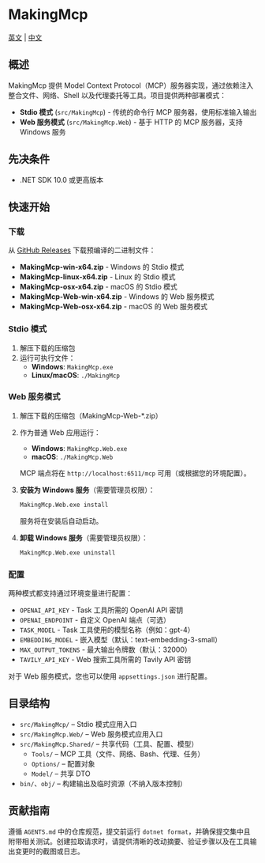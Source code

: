 # MakingMcp

[英文](README.md) | [中文](README.zh.md)

## 概述
MakingMcp 提供 Model Context Protocol（MCP）服务器实现，通过依赖注入整合文件、网络、Shell 以及代理委托等工具。项目提供两种部署模式：

- **Stdio 模式** (`src/MakingMcp`) - 传统的命令行 MCP 服务器，使用标准输入输出
- **Web 服务模式** (`src/MakingMcp.Web`) - 基于 HTTP 的 MCP 服务器，支持 Windows 服务

## 先决条件
- .NET SDK 10.0 或更高版本

## 快速开始

### 下载
从 [GitHub Releases](https://github.com/your-repo/MakingMcp/releases) 下载预编译的二进制文件：
- **MakingMcp-win-x64.zip** - Windows 的 Stdio 模式
- **MakingMcp-linux-x64.zip** - Linux 的 Stdio 模式
- **MakingMcp-osx-x64.zip** - macOS 的 Stdio 模式
- **MakingMcp-Web-win-x64.zip** - Windows 的 Web 服务模式
- **MakingMcp-Web-osx-x64.zip** - macOS 的 Web 服务模式

### Stdio 模式
1. 解压下载的压缩包
2. 运行可执行文件：
   - **Windows**: `MakingMcp.exe`
   - **Linux/macOS**: `./MakingMcp`

### Web 服务模式
1. 解压下载的压缩包（MakingMcp-Web-*.zip）
2. 作为普通 Web 应用运行：
   - **Windows**: `MakingMcp.Web.exe`
   - **macOS**: `./MakingMcp.Web`

   MCP 端点将在 `http://localhost:6511/mcp` 可用（或根据您的环境配置）。

3. **安装为 Windows 服务**（需要管理员权限）：
   ```bash
   MakingMcp.Web.exe install
   ```
   服务将在安装后自动启动。

4. **卸载 Windows 服务**（需要管理员权限）：
   ```bash
   MakingMcp.Web.exe uninstall
   ```

### 配置
两种模式都支持通过环境变量进行配置：
- `OPENAI_API_KEY` - Task 工具所需的 OpenAI API 密钥
- `OPENAI_ENDPOINT` - 自定义 OpenAI 端点（可选）
- `TASK_MODEL` - Task 工具使用的模型名称（例如：gpt-4）
- `EMBEDDING_MODEL` - 嵌入模型（默认：text-embedding-3-small）
- `MAX_OUTPUT_TOKENS` - 最大输出令牌数（默认：32000）
- `TAVILY_API_KEY` - Web 搜索工具所需的 Tavily API 密钥

对于 Web 服务模式，您也可以使用 `appsettings.json` 进行配置。

## 目录结构
- `src/MakingMcp/` – Stdio 模式应用入口
- `src/MakingMcp.Web/` – Web 服务模式应用入口
- `src/MakingMcp.Shared/` – 共享代码（工具、配置、模型）
  - `Tools/` – MCP 工具（文件、网络、Bash、代理、任务）
  - `Options/` – 配置对象
  - `Model/` – 共享 DTO
- `bin/`、`obj/` – 构建输出及临时资源（不纳入版本控制）

## 贡献指南
遵循 `AGENTS.md` 中的仓库规范，提交前运行 `dotnet format`，并确保提交集中且附带相关测试。创建拉取请求时，请提供清晰的改动摘要、验证步骤以及在工具输出变更时的截图或日志。
